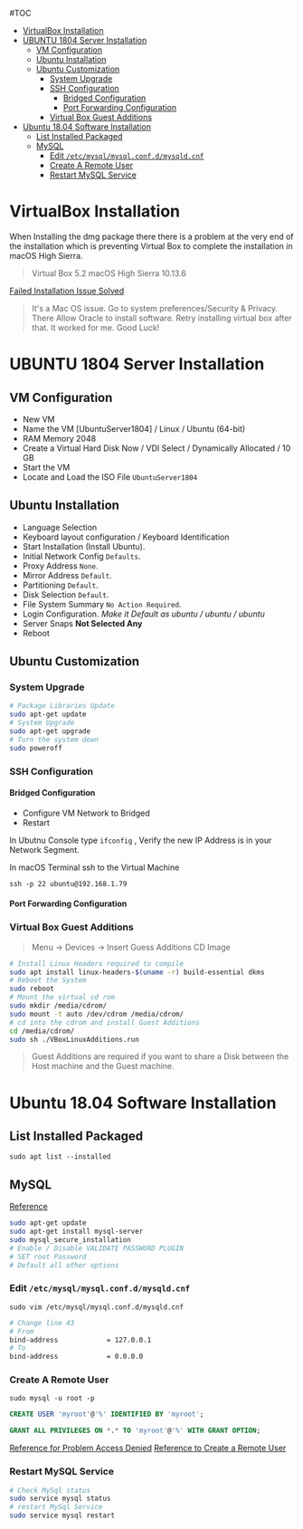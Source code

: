 #TOC
<!-- TOC -->

- [VirtualBox Installation](#virtualbox-installation)
- [UBUNTU 1804 Server Installation](#ubuntu-1804-server-installation)
    - [VM Configuration](#vm-configuration)
    - [Ubuntu Installation](#ubuntu-installation)
    - [Ubuntu Customization](#ubuntu-customization)
        - [System Upgrade](#system-upgrade)
        - [SSH Configuration](#ssh-configuration)
            - [Bridged Configuration](#bridged-configuration)
            - [Port Forwarding Configuration](#port-forwarding-configuration)
        - [Virtual Box Guest Additions](#virtual-box-guest-additions)
- [Ubuntu 18.04 Software Installation](#ubuntu-1804-software-installation)
    - [List Installed Packaged](#list-installed-packaged)
    - [MySQL](#mysql)
        - [Edit `/etc/mysql/mysql.conf.d/mysqld.cnf`](#edit-etcmysqlmysqlconfdmysqldcnf)
        - [Create A Remote User](#create-a-remote-user)
        - [Restart MySQL Service](#restart-mysql-service)

<!-- /TOC -->
  

# VirtualBox Installation

When Installing the dmg package there there is a problem at the very end of the installation which is preventing Virtual Box to complete the installation in macOS High Sierra.
> Virtual Box 5.2
> macOS High Sierra 10.13.6

[Failed Installation Issue Solved](https://stackoverflow.com/questions/46546192/virtualbox-not-installing-on-high-sierra)

> It's a Mac OS issue. Go to system preferences/Security & Privacy. There Allow Oracle to install software. Retry installing virtual box after that. It worked for me. Good Luck!

# UBUNTU 1804 Server Installation

## VM Configuration

* New VM
* Name the VM [UbuntuServer1804] / Linux / Ubuntu (64-bit)
* RAM Memory 2048
* Create a Virtual Hard Disk Now / VDI Select / Dynamically Allocated / 10 GB
* Start the VM
* Locate and Load the ISO File `UbuntuServer1804`

## Ubuntu Installation
* Language Selection
* Keyboard layout configuration / Keyboard Identification
* Start Installation (Install Ubuntu).
* Initial Network Config `Defaults`.
* Proxy Address `None`.
* Mirror Address `Default`.
* Partitioning `Default`.
* Disk Selection `Default`.
* File System Summary `No Action Required`.
* Login Configuration. *Make it Default as ubuntu / ubuntu / ubuntu*
* Server Snaps **Not Selected Any**
* Reboot

## Ubuntu Customization
### System Upgrade
```bash
# Package Libraries Update
sudo apt-get update
# System Upgrade
sudo apt-get upgrade
# Turn the system down
sudo poweroff
```

### SSH Configuration
#### Bridged Configuration
* Configure VM Network to Bridged
* Restart
  
In Ubutnu Console type `ifconfig` , Verify the new IP Address is in your Network Segment.

In macOS Terminal ssh to the Virtual Machine
```
ssh -p 22 ubuntu@192.168.1.79
```
#### Port Forwarding Configuration

### Virtual Box Guest Additions
> Menu -> Devices -> Insert Guess Additions CD Image

```bash
# Install Linux Headers required to compile
sudo apt install linux-headers-$(uname -r) build-essential dkms
# Reboot the System
sudo reboot
# Mount the virtual cd rom
sudo mkdir /media/cdrom/
sudo mount -t auto /dev/cdrom /media/cdrom/
# cd into the cdrom and install Guest Additions
cd /media/cdrom/
sudo sh ./VBoxLinuxAdditions.run
```
> Guest Additions are required if you want to share a Disk between the Host machine and the Guest machine.

# Ubuntu 18.04 Software Installation
## List Installed Packaged
```console
sudo apt list --installed
```

## MySQL
[Reference](https://www.digitalocean.com/community/tutorials/how-to-install-mysql-on-ubuntu-18-04)
```bash
sudo apt-get update
sudo apt-get install mysql-server
sudo mysql_secure_installation
# Enable / Disable VALIDATE PASSWORD PLUGIN
# SET root Password
# Default all other options
```

### Edit `/etc/mysql/mysql.conf.d/mysqld.cnf`

```console
sudo vim /etc/mysql/mysql.conf.d/mysqld.cnf
```

```bash
# Change line 43
# From
bind-address            = 127.0.0.1
# To
bind-address            = 0.0.0.0
```

### Create A Remote User
```console
sudo mysql -u root -p
```

```sql
CREATE USER 'myroot'@'%' IDENTIFIED BY 'myroot';

GRANT ALL PRIVILEGES ON *.* TO 'myroot'@'%' WITH GRANT OPTION;
```

[Reference for Problem Access Denied](https://stackoverflow.com/questions/39281594/error-1698-28000-access-denied-for-user-rootlocalhost)
[Reference to Create a Remote User](https://stackoverflow.com/questions/16287559/mysql-adding-user-for-remote-access)

### Restart MySQL Service

```bash
# Check MySql status
sudo service mysql status
# restart MySql Service
sudo service mysql restart
```

